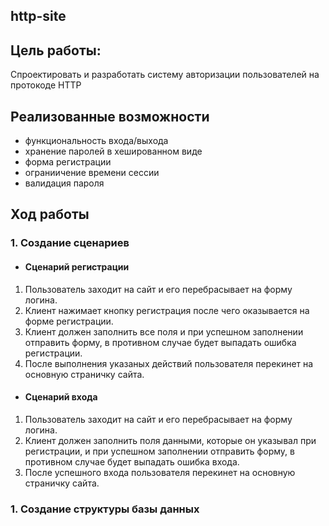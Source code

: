 ## http-site
## Цель работы:
Спроектировать и разработать систему авторизации пользователей на протокоде HTTP
## Реализованные возможности
* функциональность входа/выхода
* хранение паролей в хешированном виде
* форма регистрации
* ограниичение времени сессии
* валидация пароля
## Ход работы
### 1. Создание сценариев
* #### Сценарий регистрации
1) Пользователь заходит на сайт и его перебрасывает на форму логина.
2) Клиент нажимает кнопку регистрация после чего оказывается на форме регистрации.
3) Клиент должен заполнить все поля и при успешном заполнении отправить форму, в противном случае будет выпадать ошибка
регистрации.
3) После выполнения указаных действий пользователя перекинет на основную страничку сайта.
* #### Сценарий входа
1) Пользователь заходит на сайт и его перебрасывает на форму логина.
2) Клиент должен заполнить поля данными, которые он указывал при регистрации, и при успешном заполнении отправить форму,
в противном случае будет выпадать ошибка входа.
3) После успешного входа пользователя перекинет на основную страничку сайта.
### 1. Создание структуры базы данных
